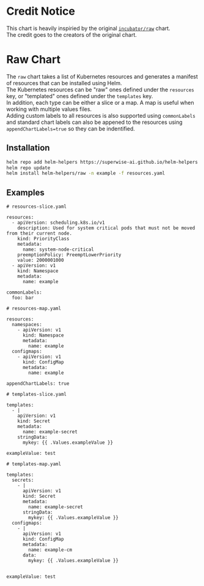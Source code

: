 # Credit Notice
This chart is heavily inspiried by the original [`incubator/raw`](https://github.com/helm/charts/tree/master/incubator/raw) chart.  
The credit goes to the creators of the original chart.

# Raw Chart
The `raw` chart takes a list of Kubernetes resources and generates a manifest of resources that can be installed using Helm.  
The Kubernetes resources can be "raw" ones defined under the `resources` key, or "templated" ones defined under the `templates` key.  
In addition, each type can be either a slice or a map. A map is useful when working with multiple values files.  
Adding custom labels to all resources is also supported using `commonLabels` and standard chart labels can also be appened to the resources using `appendChartLabels=true` so they can be indentified.

## Installation
```sh
helm repo add helm-helpers https://superwise-ai.github.io/helm-helpers
helm repo update
helm install helm-helpers/raw -n example -f resources.yaml
```

## Examples
```
# resources-slice.yaml

resources:
  - apiVersion: scheduling.k8s.io/v1
    description: Used for system critical pods that must not be moved from their current node.
    kind: PriorityClass
    metadata:
      name: system-node-critical
    preemptionPolicy: PreemptLowerPriority
    value: 2000001000
  - apiVersion: v1
    kind: Namespace
    metadata:
      name: example

commonLabels:
  foo: bar  
```

```
# resources-map.yaml

resources:
  namespaces:
    - apiVersion: v1
      kind: Namespace
      metadata:
        name: example
  configmaps:
    - apiVersion: v1
      kind: ConfigMap
      metadata:
        name: example

appendChartLabels: true
```

```
# templates-slice.yaml

templates:
  - |
    apiVersion: v1
    kind: Secret
    metadata:
      name: example-secret
    stringData:
      mykey: {{ .Values.exampleValue }}

exampleValue: test
```

```
# templates-map.yaml

templates:
  secrets:
    - |
      apiVersion: v1
      kind: Secret
      metadata:
        name: example-secret
      stringData:
        mykey: {{ .Values.exampleValue }}
  configmaps:
    - |
      apiVersion: v1
      kind: ConfigMap
      metadata:
        name: example-cm
      data:
        mykey: {{ .Values.exampleValue }}


exampleValue: test
```
